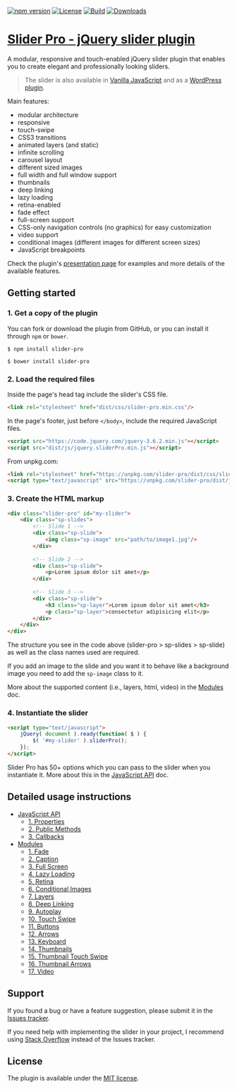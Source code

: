 [![npm version](https://img.shields.io/npm/v/slider-pro)](https://www.npmjs.com/package/slider-pro)
[![License](https://img.shields.io/github/license/bqworks/slider-pro)](https://github.com/bqworks/slider-pro/blob/master/LICENSE)
[![Build](https://github.com/bqworks/slider-pro/actions/workflows/build.yml/badge.svg)](https://github.com/bqworks/slider-pro/actions/workflows/build.yml)
[![Downloads](https://img.shields.io/npm/dt/slider-pro)](https://github.com/bqworks/slider-pro)

# [Slider Pro - jQuery slider plugin](https://bqworks.net/slider-pro/) #

A modular, responsive and touch-enabled jQuery slider plugin that enables you to create elegant and professionally looking sliders.

>The slider is also available in [Vanilla JavaScript](https://github.com/bqworks/slider-pro-js) and as a [WordPress plugin](https://wordpress.org/plugins/sliderpro/).

Main features: 

* modular architecture
* responsive
* touch-swipe
* CSS3 transitions
* animated layers (and static)
* infinite scrolling
* carousel layout
* different sized images
* full width and full window support
* thumbnails
* deep linking
* lazy loading
* retina-enabled
* fade effect
* full-screen support
* CSS-only navigation controls (no graphics) for easy customization
* video support
* conditional images (different images for different screen sizes)
* JavaScript breakpoints 

Check the plugin's [presentation page](https://bqworks.net/slider-pro/) for examples and more details of the available features.

## Getting started ##

### 1. Get a copy of the plugin ###

You can fork or download the plugin from GitHub, or you can install it through `npm` or `bower`.

```
$ npm install slider-pro
```

```
$ bower install slider-pro
```

### 2. Load the required files ###

Inside the page's head tag include the slider's CSS file.

```html
<link rel="stylesheet" href="dist/css/slider-pro.min.css"/>
```

In the page's footer, just before <code>&lt;/body&gt;</code>, include the required JavaScript files.

```html
<script src="https://code.jquery.com/jquery-3.6.2.min.js"></script>
<script src="dist/js/jquery.sliderPro.min.js"></script>
```

From unpkg.com:

```html
<link rel="stylesheet" href="https://unpkg.com/slider-pro/dist/css/slider-pro.min.css"/>
<script type="text/javascript" src="https://unpkg.com/slider-pro/dist/js/jquery.sliderPro.min.js"></script>
```

### 3. Create the HTML markup ###

```html
<div class="slider-pro" id="my-slider">
	<div class="sp-slides">
		<!-- Slide 1 -->
		<div class="sp-slide">
			<img class="sp-image" src="path/to/image1.jpg"/>
		</div>
		
		<!-- Slide 2 -->
		<div class="sp-slide">
			<p>Lorem ipsum dolor sit amet</p>
		</div>
		
		<!-- Slide 3 -->
		<div class="sp-slide">
			<h3 class="sp-layer">Lorem ipsum dolor sit amet</h3>
			<p class="sp-layer">consectetur adipisicing elit</p>
		</div>
	</div>
</div>
```

The structure you see in the code above (slider-pro > sp-slides > sp-slide) as well as the class names used are required.

If you add an image to the slide and you want it to behave like a background image you need to add the `sp-image` class to it.

More about the supported content (i.e., layers, html, video) in the [Modules](docs/modules.md#modules) doc.

### 4. Instantiate the slider ###

```html
<script type="text/javascript">
	jQuery( document ).ready(function( $ ) {
		$( '#my-slider' ).sliderPro();
	});
</script>
```

Slider Pro has 50+ options which you can pass to the slider when you instantiate it. More about this in the [JavaScript API](docs/api.md#javascript-api) doc.

## Detailed usage instructions ##

* [JavaScript API](docs/api.md#javascript-api)
	* [1. Properties](docs/api.md#1-properties)
	* [2. Public Methods](docs/api.md#2-public-methods)
	* [3. Callbacks](docs/api.md#3-callbacks)
* [Modules](docs/modules.md#modules)
	* [1. Fade](docs/modules.md#1-fade)
	* [2. Caption](docs/modules.md#2-caption)
	* [3. Full Screen](docs/modules.md#3-full-screen)
	* [4. Lazy Loading](docs/modules.md#4-lazy-loading)
	* [5. Retina](docs/modules.md#5-retina)
	* [6. Conditional Images](docs/modules.md#6-conditional-images)
	* [7. Layers](docs/modules.md#7-layers)
	* [8. Deep Linking](docs/modules.md#8-deep-linking)
	* [9. Autoplay](docs/modules.md#9-autoplay)
	* [10. Touch Swipe](docs/modules.md#10-touch-swipe)
	* [11. Buttons](docs/modules.md#11-buttons)
	* [12. Arrows](docs/modules.md#12-arrows)
	* [13. Keyboard](docs/modules.md#13-keyboard)
	* [14. Thumbnails](docs/modules.md#14-thumbnails)
	* [15. Thumbnail Touch Swipe](docs/modules.md#15-thumbnail-touch-swipe)
	* [16. Thumbnail Arrows](docs/modules.md#16-thumbnail-arrows)
	* [17. Video](docs/modules.md#17-video)

## Support ##

If you found a bug or have a feature suggestion, please submit it in the [Issues tracker](https://github.com/bqworks/slider-pro/issues).

If you need help with implementing the slider in your project, I recommend using [Stack Overflow](https://stackoverflow.com/questions/tagged/slider-pro) instead of the Issues tracker.

## License ##

The plugin is available under the <a href="https://opensource.org/licenses/MIT">MIT license</a>.